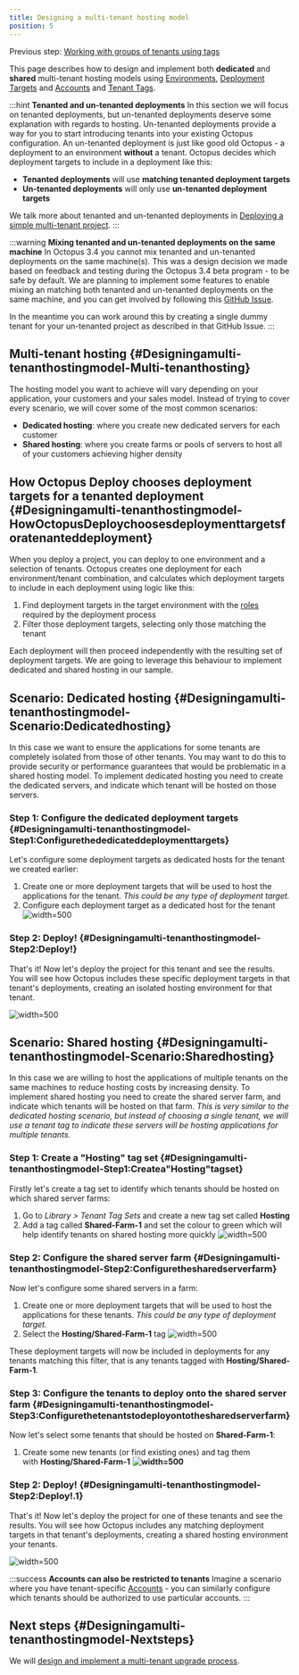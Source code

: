 ```yaml
---
title: Designing a multi-tenant hosting model
position: 5
---
```



Previous step: [Working with groups of tenants using tags](/docs/guides/multi-tenant-deployments/multi-tenant-deployment-guide/working-with-groups-of-tenants-using-tags.md)


This page describes how to design and implement both **dedicated** and **shared** multi-tenant hosting models using [Environments](/docs/key-concepts/environments/index.md), [Deployment Targets](/docs/deployment-targets/index.md) and [Accounts](/docs/key-concepts/environments/accounts/index.md) and [Tenant Tags](/docs/key-concepts/tenants/tenant-tags.md).

:::hint
**Tenanted and un-tenanted deployments**
In this section we will focus on tenanted deployments, but un-tenanted deployments deserve some explanation with regards to hosting. Un-tenanted deployments provide a way for you to start introducing tenants into your existing Octopus configuration. An un-tenanted deployment is just like good old Octopus - a deployment to an environment **without** a tenant. Octopus decides which deployment targets to include in a deployment like this:

- **Tenanted deployments** will use **matching tenanted deployment targets**
- **Un-tenanted deployments** will only use **un-tenanted deployment targets**



We talk more about tenanted and un-tenanted deployments in [Deploying a simple multi-tenant project](/docs/guides/multi-tenant-deployments/multi-tenant-deployment-guide/deploying-a-simple-multi-tenant-project.md).
:::

:::warning
**Mixing tenanted and un-tenanted deployments on the same machine**
In Octopus 3.4 you cannot mix tenanted and un-tenanted deployments on the same machine(s). This was a design decision we made based on feedback and testing during the Octopus 3.4 beta program - to be safe by default. We are planning to implement some features to enable mixing an matching both tenanted and un-tenanted deployments on the same machine, and you can get involved by following this [GitHub Issue](https://github.com/OctopusDeploy/Issues/issues/2722).


In the meantime you can work around this by creating a single dummy tenant for your un-tenanted project as described in that GitHub Issue.
:::

## Multi-tenant hosting {#Designingamulti-tenanthostingmodel-Multi-tenanthosting}


The hosting model you want to achieve will vary depending on your application, your customers and your sales model. Instead of trying to cover every scenario, we will cover some of the most common scenarios:

- **Dedicated hosting**: where you create new dedicated servers for each customer
- **Shared hosting**: where you create farms or pools of servers to host all of your customers achieving higher density


## How Octopus Deploy chooses deployment targets for a tenanted deployment {#Designingamulti-tenanthostingmodel-HowOctopusDeploychoosesdeploymenttargetsforatenanteddeployment}


When you deploy a project, you can deploy to one environment and a selection of tenants. Octopus creates one deployment for each environment/tenant combination, and calculates which deployment targets to include in each deployment using logic like this:

1. Find deployment targets in the target environment with the [roles](/docs/key-concepts/machine-roles.md) required by the deployment process
2. Filter those deployment targets, selecting only those matching the tenant



Each deployment will then proceed independently with the resulting set of deployment targets. We are going to leverage this behaviour to implement dedicated and shared hosting in our sample.

## Scenario: Dedicated hosting {#Designingamulti-tenanthostingmodel-Scenario:Dedicatedhosting}


In this case we want to ensure the applications for some tenants are completely isolated from those of other tenants. You may want to do this to provide security or performance guarantees that would be problematic in a shared hosting model. To implement dedicated hosting you need to create the dedicated servers, and indicate which tenant will be hosted on those servers.

### Step 1: Configure the dedicated deployment targets {#Designingamulti-tenanthostingmodel-Step1:Configurethededicateddeploymenttargets}


Let's configure some deployment targets as dedicated hosts for the tenant we created earlier:

1. Create one or more deployment targets that will be used to host the applications for the tenant. *This could be any type of deployment target.*
2. Configure each deployment target as a dedicated host for the tenant
![](/docs/images/5669555/5865740.png?effects=drop-shadow "width=500")


### Step 2: Deploy! {#Designingamulti-tenanthostingmodel-Step2:Deploy!}


That's it! Now let's deploy the project for this tenant and see the results. You will see how Octopus includes these specific deployment targets in that tenant's deployments, creating an isolated hosting environment for that tenant.


![](/docs/images/5669555/5865741.png?effects=drop-shadow "width=500")

## Scenario: Shared hosting {#Designingamulti-tenanthostingmodel-Scenario:Sharedhosting}


In this case we are willing to host the applications of multiple tenants on the same machines to reduce hosting costs by increasing density. To implement shared hosting you need to create the shared server farm, and indicate which tenants will be hosted on that farm. *This is very similar to the dedicated hosting scenario, but instead of choosing a single tenant, we will use a tenant tag to indicate these servers will be hosting applications for multiple tenants.*

### Step 1: Create a "Hosting" tag set {#Designingamulti-tenanthostingmodel-Step1:Createa&quot;Hosting&quot;tagset}


Firstly let's create a tag set to identify which tenants should be hosted on which shared server farms:

1. Go to *Library > Tenant Tag Sets* and create a new tag set called **Hosting**
2. Add a tag called **Shared-Farm-1** and set the colour to green which will help identify tenants on shared hosting more quickly
![](/docs/images/5669555/5865742.png?effects=drop-shadow "width=500")


### Step 2: Configure the shared server farm {#Designingamulti-tenanthostingmodel-Step2:Configurethesharedserverfarm}


Now let's configure some shared servers in a farm:

1. Create one or more deployment targets that will be used to host the applications for these tenants. *This could be any type of deployment target.*
2. Select the **Hosting/Shared-Farm-1** tag
![](/docs/images/5669555/5865743.png?effects=drop-shadow "width=500")



These deployment targets will now be included in deployments for any tenants matching this filter, that is any tenants tagged with **Hosting/Shared-Farm-1**.

### Step 3: Configure the tenants to deploy onto the shared server farm {#Designingamulti-tenanthostingmodel-Step3:Configurethetenantstodeployontothesharedserverfarm}


Now let's select some tenants that should be hosted on **Shared-Farm-1**:

1. Create some new tenants (or find existing ones) and tag them with **Hosting/Shared-Farm-1**
**![](/docs/images/5669555/5865744.png?effects=drop-shadow "width=500")**


### Step 2: Deploy! {#Designingamulti-tenanthostingmodel-Step2:Deploy!.1}


That's it! Now let's deploy the project for one of these tenants and see the results. You will see how Octopus includes any matching deployment targets in that tenant's deployments, creating a shared hosting environment your tenants.


![](/docs/images/5669555/5865745.png?effects=drop-shadow "width=500")

:::success
**Accounts can also be restricted to tenants**
Imagine a scenario where you have tenant-specific [Accounts](/docs/key-concepts/environments/accounts/index.md) - you can similarly configure which tenants should be authorized to use particular accounts.
:::




## Next steps {#Designingamulti-tenanthostingmodel-Nextsteps}


We will [design and implement a multi-tenant upgrade process](/docs/guides/multi-tenant-deployments/multi-tenant-deployment-guide/designing-a-multi-tenant-upgrade-process.md).
